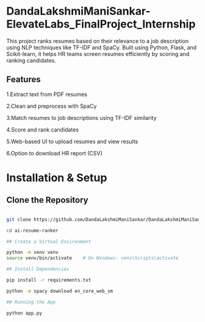 # DandaLakshmiManiSankar-ElevateLabs_FinalProject_Internship

This project ranks resumes based on their relevance to a job description using NLP techniques like TF-IDF and SpaCy. Built using Python, Flask, and Scikit-learn, it helps HR teams screen resumes efficiently by scoring and ranking candidates.

## Features

1.Extract text from PDF resumes

2.Clean and preprocess with SpaCy

3.Match resumes to job descriptions using TF-IDF similarity

4.Score and rank candidates

5.Web-based UI to upload resumes and view results

6.Option to download HR report (CSV)

# Installation & Setup

## Clone the Repository

```bash

git clone https://github.com/DandaLakshmiManiSankar/DandaLakshmiManiSankar-ElevateLabs_FinalProject_Internship.git

cd ai-resume-ranker

## Create a Virtual Environment

python -m venv venv
source venv/bin/activate    # On Windows: venv\Scripts\activate

## Install Dependencies

pip install -r requirements.txt

python -m spacy download en_core_web_sm

## Running the App

python app.py


